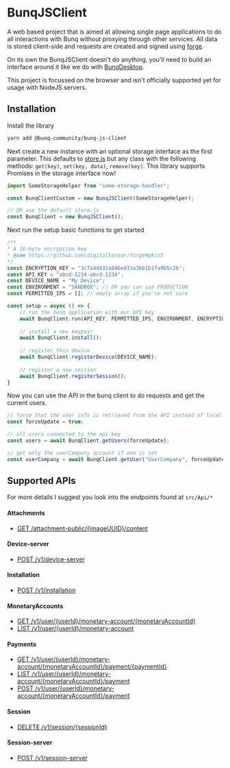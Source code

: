# BunqJSClient
A web based project that is aimed at allowing single page applications to do all interactions with Bunq without proxying through other services. 
All data is stored client-side and requests are created and signed using [forge](https://github.com/digitalbazaar/forge).

On its own the BunqJSClient doesn't do anything, you'll need to build an interface around it like we do with [BunqDesktop](https://github.com/BunqCommunity/BunqDesktop).

This project is focussed on the browser and isn't officially supported yet for usage with NodeJS servers. 

## Installation
Install the library
```bash
yarn add @bunq-community/bunq-js-client
```
Next create a new instance with an optional storage interface as the first parameter. 
This defaults to [store.js](https://github.com/marcuswestin/store.js/) but any class 
with the following methods: `get(key)`, `set(key, data)`, `remove(key)`. This library 
supports Promises in the storage interface now!
```js
import SomeStorageHelper from "some-storage-handler"; 

const BunqClientCustom = new BunqJSClient(SomeStorageHelper);

// OR use the default store.js
const BunqClient = new BunqJSClient();
```
Next run the setup basic functions to get started
```js
/**
* A 16-byte encryption key
* @see https://github.com/digitalbazaar/forge#pkcs5
*/
const ENCRYPTION_KEY = "3c7a4d431a846ed33a3bb1b1fa9b5c26";
const API_KEY = "abcd-1234-abcd-1234";
const DEVICE_NAME = "My Device";
const ENVIRONMENT = "SANDBOX"; // OR you can use PRODUCTION
const PERMITTED_IPS = []; // empty array if you're not sure

const setup = async () => {
    // run the bunq application with our API key
    await BunqClient.run(API_KEY, PERMITTED_IPS, ENVIRONMENT, ENCRYPTION_KEY);
    
    // install a new keypair 
    await BunqClient.install();
    
    // register this device
    await BunqClient.registerDevice(DEVICE_NAME);
    
    // register a new session
    await BunqClient.registerSession();
}
```
Now you can use the API in the bunq client to do requests and get the current users.
```js
// force that the user info is retrieved from the API instead of local cache version
const forceUpdate = true;

// all users connected to the api key
const users = await BunqClient.getUsers(forceUpdate);

// get only the userCompany account if one is set
const userCompany = await BunqClient.getUser("UserCompany", forceUpdate);
```

## Supported APIs
For more details I suggest you look into the endpoints found at `src/Api/*`

#### Attachments
- [GET /attachment-public/{imageUUID}/content](https://doc.bunq.com/api/1/call/attachment-public-content/method/list)

#### Device-server
- [POST /v1/device-server](https://doc.bunq.com/api/1/call/installation/method/post)

#### Installation
- [POST /v1/installation](https://doc.bunq.com/api/1/call/installation/method/post)

#### MonetaryAccounts
- [GET /v1/user/{userId}/monetary-account/{monetaryAccountId}](https://doc.bunq.com/api/1/call/monetary-account/method/get)
- [LIST /v1/user/{userId}/monetary-account](https://doc.bunq.com/api/1/call/monetary-account/method/list)

#### Payments
- [GET /v1/user/{userId}/monetary-account/{monetaryAccountId}/payment/{paymentId}](https://doc.bunq.com/api/1/call/payment/method/get)
- [LIST /v1/user/{userId}/monetary-account/{monetaryAccountId}/payment](https://doc.bunq.com/api/1/call/payment/method/list)
- [POST /v1/user/{userId}/monetary-account/{monetaryAccountId}/payment](https://doc.bunq.com/api/1/call/payment/method/post)

#### Session
- [DELETE /v1/session/{sessionId}](https://doc.bunq.com/api/1/call/session/method/delete)

#### Session-server
- [POST /v1/session-server](https://doc.bunq.com/api/1/call/session-server/method/post)
